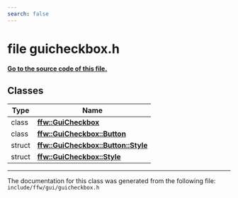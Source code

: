 ```yaml
---
search: false
---
```


# file guicheckbox.h

**[Go to the source code of this file.](guicheckbox_8h_source.md)**
## Classes

|Type|Name|
|-----|-----|
|class|[**ffw::GuiCheckbox**](classffw_1_1_gui_checkbox.md)|
|class|[**ffw::GuiCheckbox::Button**](classffw_1_1_gui_checkbox_1_1_button.md)|
|struct|[**ffw::GuiCheckbox::Button::Style**](structffw_1_1_gui_checkbox_1_1_button_1_1_style.md)|
|struct|[**ffw::GuiCheckbox::Style**](structffw_1_1_gui_checkbox_1_1_style.md)|




----------------------------------------
The documentation for this class was generated from the following file: `include/ffw/gui/guicheckbox.h`
